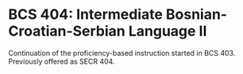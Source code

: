 # BCS 404: Intermediate Bosnian-Croatian-Serbian Language II

Continuation of the proficiency-based instruction started in BCS 403. Previously offered as SECR 404.